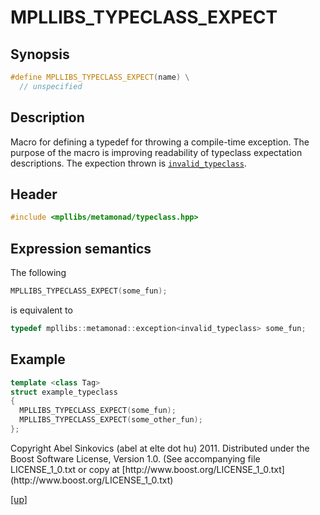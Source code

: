 # MPLLIBS_TYPECLASS_EXPECT

## Synopsis

```cpp
#define MPLLIBS_TYPECLASS_EXPECT(name) \
  // unspecified
```

## Description

Macro for defining a typedef for throwing a compile-time exception. The purpose
of the macro is improving readability of typeclass expectation descriptions. The
expection thrown is [`invalid_typeclass`](invalid_typeclass.html).

## Header

```cpp
#include <mpllibs/metamonad/typeclass.hpp>
```

## Expression semantics

The following

```cpp
MPLLIBS_TYPECLASS_EXPECT(some_fun);
```

is equivalent to

```cpp
typedef mpllibs::metamonad::exception<invalid_typeclass> some_fun;
```

## Example

```cpp
template <class Tag>
struct example_typeclass
{
  MPLLIBS_TYPECLASS_EXPECT(some_fun);
  MPLLIBS_TYPECLASS_EXPECT(some_other_fun);
};
```

<p class="copyright">
Copyright Abel Sinkovics (abel at elte dot hu) 2011.
Distributed under the Boost Software License, Version 1.0.
(See accompanying file LICENSE_1_0.txt or copy at
[http://www.boost.org/LICENSE_1_0.txt](http://www.boost.org/LICENSE_1_0.txt)
</p>

[[up]](reference.html)



